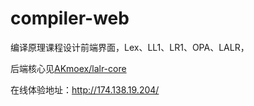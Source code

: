 # compiler-web

编译原理课程设计前端界面，Lex、LL1、LR1、OPA、LALR，

后端核心见[AKmoex/lalr-core](https://github.com/AKmoex/lalr-core)

在线体验地址：http://174.138.19.204/
